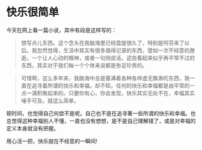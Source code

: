 快乐很简单
========

今天在网上看一篇小说，其中有段是这样写的：

> 想写点儿东西。这个念头在我脑海里已经盘旋很久了，特别是阿芬来了以后。我忽然觉得，生活中其实有很多值得记录的东西，譬如一次不经意的邂逅，一个让人心动的眼神，或者一句俏皮话，这些看起来似乎再平常不过的东西，其实对于我们每一个个体来说都是弥足珍贵的。

> 可惜啊，这么多年来，我脑海中总是塞满着各种各样虚无飘渺的东西，我一直在追寻着所谓的快乐和幸福，却不知，任何的快乐和幸福都是由平常的一点一滴积聚起来的。只要你有心，你会发现，快乐其实无处不在，幸福其实唾手可及。就这么简单。

顿时间，也觉得自己何尝不是呢。自己也不是在追寻著一些所谓的快乐和幸福。也总觉得这种幸福别人不懂，一直也没有想想，是不是自己理解错了，或是对幸福的定义本身就没有把握。

用心活一把，快乐就在不经意的一瞬间!
